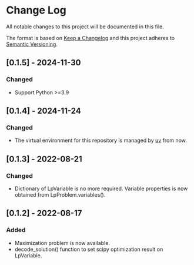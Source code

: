# Change Log
All notable changes to this project will be documented in this file.

The format is based on [Keep a Changelog](http://keepachangelog.com/)
and this project adheres to [Semantic Versioning](http://semver.org/).

## [0.1.5] - 2024-11-30
### Changed
- Support Python >=3.9

## [0.1.4] - 2024-11-24
### Changed
- The virtual environment for this repository is managed by [uv](https://docs.astral.sh/uv/) from now.

## [0.1.3] - 2022-08-21
### Changed
- Dictionary of LpVariable is no more required. Variable properties is now obtained from LpProblem.variables().

## [0.1.2] - 2022-08-17
### Added
- Maximization problem is now available.
- decode_solution() function to set scipy optimization result on LpVariable. 

